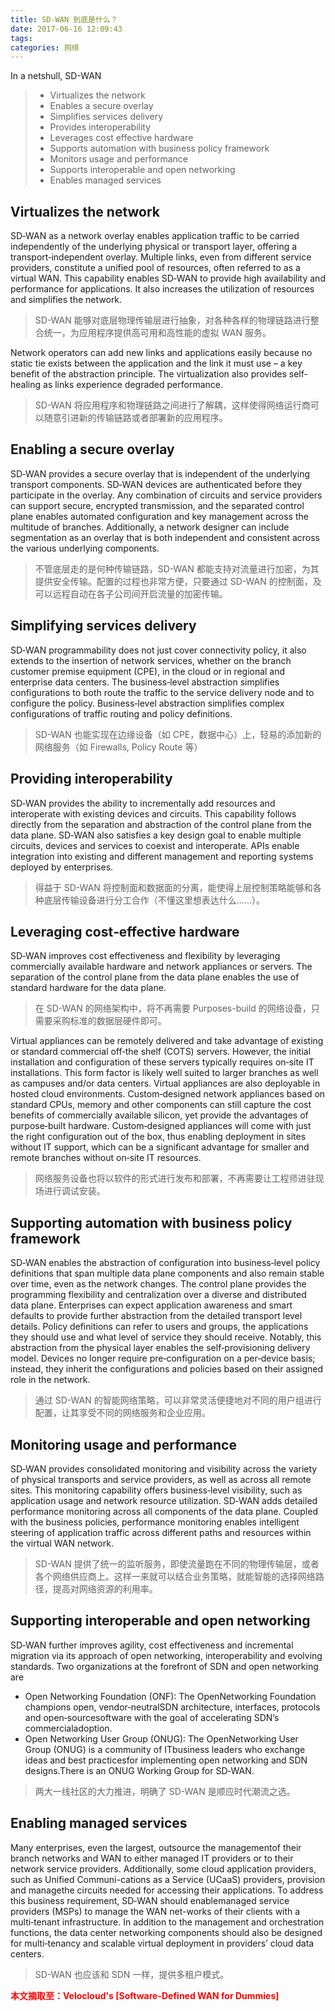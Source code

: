 ```yaml
---
title: SD-WAN 到底是什么？
date: 2017-06-16 12:09:43
tags:
categories: 网络
---
```


In a netshull, SD-WAN

> - Virtualizes the network
> - Enables a secure overlay
> - Simplifies services delivery
> - Provides interoperability
> - Leverages cost effective hardware
> - Supports automation with business policy framework
> - Monitors usage and performance
> - Supports interoperable and open networking
> - Enables managed services



## Virtualizes the network

SD‐WAN as a network overlay enables application traffic to be carried independently of the underlying physical or transport layer, offering a transport‐independent overlay. Multiple links, even from different service providers, constitute a unified pool of resources, often referred to as a virtual WAN.
This capability enables SD‐WAN to provide high availability and performance for applications. It also increases the utilization of resources and simplifies the network.

> SD-WAN 能够对底层物理传输层进行抽象，对各种各样的物理链路进行整合统一，为应用程序提供高可用和高性能的虚拟 WAN 服务。

Network operators can add new links and applications easily because no static tie exists between the application and the link it must use – a key benefit of the abstraction principle. The virtualization also provides self‐healing as links experience degraded performance.

> SD-WAN 将应用程序和物理链路之间进行了解耦，这样使得网络运行商可以随意引进新的传输链路或者部署新的应用程序。


<!-- more -->


## Enabling a secure overlay

SD‐WAN provides a secure overlay that is independent of the underlying transport components. SD‐WAN devices are authenticated before they participate in the overlay.
Any combination of circuits and service providers can support secure, encrypted transmission, and the separated control plane enables automated configuration and key management across the multitude of branches. Additionally, a network designer can include segmentation as an overlay that is both independent and consistent across the various underlying components.

> 不管底层走的是何种传输链路，SD-WAN 都能支持对流量进行加密，为其提供安全传输。配置的过程也非常方便，只要通过 SD-WAN 的控制面，及可以远程自动在各子公司间开启流量的加密传输。



## Simplifying services delivery

SD‐WAN programmability does not just cover connectivity policy, it also extends to the insertion of network services, whether on the branch customer premise equipment (CPE), in the cloud or in regional and enterprise data centers.
The business‐level abstraction simplifies configurations to both route the traffic to the service delivery node and to configure the policy. Business‐level abstraction simplifies complex configurations of traffic routing and policy definitions.

> SD-WAN 也能实现在边缘设备（如 CPE，数据中心）上，轻易的添加新的网络服务（如 Firewalls, Policy Route 等）



## Providing interoperability

SD‐WAN provides the ability to incrementally add resources and interoperate with existing devices and circuits. This capability follows directly from the separation and abstraction of the control plane from the data plane.
SD‐WAN also satisfies a key design goal to enable multiple circuits, devices and services to coexist and interoperate. APIs enable integration into existing and different management and reporting systems deployed by enterprises.

> 得益于 SD-WAN 将控制面和数据面的分离，能使得上层控制策略能够和各种底层传输设备进行分工合作（不懂这里想表达什么......）。



## Leveraging cost‐effective hardware

SD‐WAN improves cost effectiveness and flexibility by leveraging commercially available hardware and network appliances or servers. The separation of the control plane from the data plane enables the use of standard hardware for the data plane.

> 在 SD-WAN 的网络架构中，将不再需要 Purposes-build 的网络设备，只需要采购标准的数据层硬件即可。

Virtual appliances can be remotely delivered and take advantage of existing or standard commercial off‐the shelf (COTS) servers. However, the initial installation and configuration of these servers typically requires on‐site IT installations. This form factor is likely well suited to larger branches as well as campuses and/or data centers. Virtual appliances are also deployable in hosted cloud environments.
Custom‐designed network appliances based on standard CPUs, memory and other components can still capture the cost benefits of commercially available silicon, yet provide the advantages of purpose‐built hardware. Custom‐designed appliances will come with just the right configuration out of the box, thus enabling deployment in sites without IT support, which can be a significant advantage for smaller and remote branches without on‐site IT resources.

> 网络服务设备也将以软件的形式进行发布和部署，不再需要让工程师进驻现场进行调试安装。



## Supporting automation with business policy framework

SD‐WAN enables the abstraction of configuration into business‐level policy definitions that span multiple data plane components and also remain stable over time, even as the network changes. The control plane provides the programming flexibility and centralization over a diverse and distributed data plane. Enterprises can expect application awareness and smart defaults to provide further abstraction from the detailed transport level details. Policy definitions can refer to users and groups, the applications they should use and what level of service they should receive.
Notably, this abstraction from the physical layer enables the self‐provisioning delivery model. Devices no longer require pre‐configuration on a per‐device basis; instead, they inherit the configurations and policies based on their assigned role in the network.

> 通过 SD-WAN 的智能网络策略，可以非常灵活便捷地对不同的用户组进行配置，让其享受不同的网络服务和企业应用。



## Monitoring usage and performance

SD‐WAN provides consolidated monitoring and visibility across the variety of physical transports and service providers, as well as across all remote sites. This monitoring capability offers business‐level visibility, such as application usage and network resource utilization. SD‐WAN adds detailed performance monitoring across all components of the data plane. Coupled with the business policies, performance monitoring enables intelligent steering of application traffic across different paths and resources within the virtual WAN network.

> SD-WAN 提供了统一的监听服务，即使流量跑在不同的物理传输层，或者各个网络供应商上。这样一来就可以结合业务策略，就能智能的选择网络路径，提高对网络资源的利用率。



## Supporting interoperable and open networking

SD‐WAN further improves agility, cost effectiveness and incremental migration via its approach of open networking, interoperability and evolving standards. Two organizations at the forefront of SDN and open networking are
- Open Networking Foundation (ONF): The OpenNetworking Foundation champions open, vendor‐neutralSDN architecture, interfaces, protocols and open‐sourcesoftware with the goal of accelerating SDN’s commercialadoption.
- Open Networking User Group (ONUG): The OpenNetworking User Group (ONUG) is a community of ITbusiness leaders who exchange ideas and best practicesfor implementing open networking and SDN designs.There is an ONUG Working Group for SD‐WAN.

> 两大一线社区的大力推进，明确了 SD-WAN 是顺应时代潮流之选。



## Enabling managed services

Many enterprises, even the largest, outsource the managementof their branch networks and WAN to either managed IT providers or to their network service providers. Additionally, some cloud application providers, such as Unified Communi-cations as a Service (UCaaS) providers, provision and managethe circuits needed for accessing their applications.
To address this business requirement, SD‐WAN should enablemanaged service providers (MSPs) to manage the WAN net-works of their clients with a multi‐tenant infrastructure. In addition to the management and orchestration functions, the data center networking components should also be designed for multi‐tenancy and scalable virtual deployment in providers’ cloud data centers.

> SD-WAN 也应该和 SDN 一样，提供多租户模式。


<font color="red"> **本文摘取至：Velocloud's [Software-Defined WAN for Dummies]** </font>
<br>
